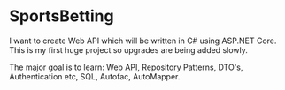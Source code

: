 # SportsBetting
I want to create Web API which will be written in C# using ASP.NET Core. This is my first huge project so upgrades are being added slowly. 

The major goal is to learn: Web API, Repository Patterns, DTO's, Authentication etc, SQL, Autofac, AutoMapper.
